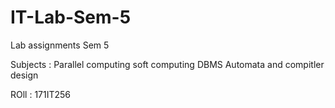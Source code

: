 # IT-Lab-Sem-5
Lab assignments Sem 5

Subjects : 
Parallel computing 
soft computing 
DBMS
Automata and compitler design

ROll : 171IT256